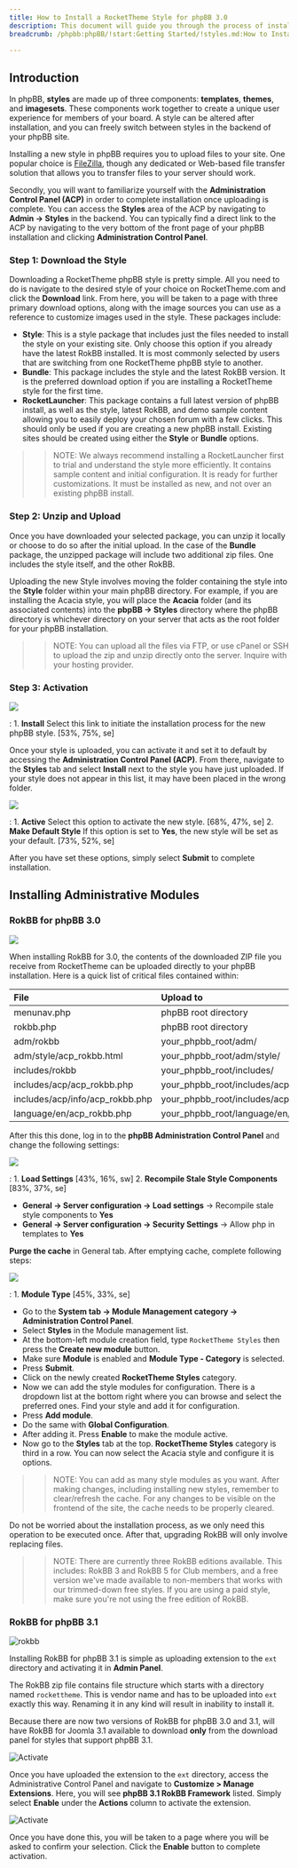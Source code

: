 ```yaml
---
title: How to Install a RocketTheme Style for phpBB 3.0
description: This document will guide you through the process of installing a new phpBB style.
breadcrumb: /phpbb:phpBB/!start:Getting Started/!styles.md:How to Install a RocketTheme phpBB Style

---
```


Introduction
-----

In phpBB, **styles** are made up of three components: **templates**, **themes**, and **imagesets**. These components work together to create a unique user experience for members of your board. A style can be altered after installation, and you can freely switch between styles in the backend of your phpBB site.

Installing a new style in phpBB requires you to upload files to your site. One popular choice is [FileZilla][filezilla], though any dedicated or Web-based file transfer solution that allows you to transfer files to your server should work.

Secondly, you will want to familiarize yourself with the **Administration Control Panel (ACP)** in order to complete installation once uploading is complete. You can access the **Styles** area of the ACP by navigating to **Admin -> Styles** in the backend. You can typically find a direct link to the ACP by navigating to the very bottom of the front page of your phpBB installation and clicking **Administration Control Panel**. 

### Step 1: Download the Style

Downloading a RocketTheme phpBB style is pretty simple. All you need to do is navigate to the desired style of your choice on RocketTheme.com and click the **Download** link. From here, you will be taken to a page with three primary download options, along with the image sources you can use as a reference to customize images used in the style. These packages include:

* **Style**: This is a style package that includes just the files needed to install the style on your existing site. Only choose this option if you  already have the latest RokBB installed. It is most commonly selected by users that are switching from one RocketTheme phpBB style to another.
* **Bundle**: This package includes the style and the latest RokBB version. It is the preferred download option if you are installing a RocketTheme style for the first time.
* **RocketLauncher**: This package contains a full latest version of phpBB install, as well as the style, latest RokBB, and demo sample content allowing you to easily deploy your chosen forum with a few clicks. This should only be used if you are creating a new phpBB install. Existing sites should be created using either the **Style** or **Bundle** options.

>> NOTE: We always recommend installing a RocketLauncher first to trial and understand the style more efficiently. It contains sample content and initial configuration. It is ready for further customizations. It must be installed as new, and not over an existing phpBB install.

### Step 2: Unzip and Upload

Once you have downloaded your selected package, you can unzip it locally or choose to do so after the initial upload. In the case of the **Bundle** package, the unzipped package will include two additional zip files. One includes the style itself, and the other RokBB.

Uploading the new Style involves moving the folder containing the style into the **Style** folder within your main phpBB directory. For example, if you are installing the Acacia style, you will place the **Acacia** folder (and its associated contents) into the **pbpBB -> Styles** directory where the phpBB directory is whichever directory on your server that acts as the root folder for your phpBB installation.

>> NOTE: You can upload all the files via FTP, or use cPanel or SSH to upload the zip and unzip directly onto the server. Inquire with your hosting provider.

### Step 3: Activation

![][style2]

:	1. **Install** Select this link to initiate the installation process for the new phpBB style. [53%, 75%, se]

Once your style is uploaded, you can activate it and set it to default by accessing the **Administration Control Panel (ACP)**. From there, navigate to the **Styles** tab and select **Install** next to the style you have just uploaded. If your style does not appear in this list, it may have been placed in the wrong folder.

![][style3]

:	1. **Active** Select this option to activate the new style. [68%, 47%, se]
	2. **Make Default Style** If this option is set to **Yes**, the new style will be set as your default. [73%, 52%, se]

After you have set these options, simply select **Submit** to complete installation.

Installing Administrative Modules
-----

### RokBB for phpBB 3.0

![][rokbb]

When installing RokBB for 3.0, the contents of the downloaded ZIP file you receive from RocketTheme can be uploaded directly to your phpBB installation. Here is a quick list of critical files contained within:

| File                            | Upload to                          |  
| :------------------------------ | :--------------------------------- |  
| menunav.php                     | phpBB root directory               |  
| rokbb.php                       | phpBB root directory               |  
| adm/rokbb                       | your_phpbb_root/adm/               |  
| adm/style/acp_rokbb.html        | your_phpbb_root/adm/style/         |  
| includes/rokbb                  | your_phpbb_root/includes/          |  
| includes/acp/acp_rokbb.php      | your_phpbb_root/includes/acp/      |  
| includes/acp/info/acp_rokbb.php | your_phpbb_root/includes/acp/info/ |  
| language/en/acp_rokbb.php       | your_phpbb_root/language/en/       |  

After this this done, log in to the **phpBB Administration Control Panel** and change the following settings:

![][phpadmin1]

:	1. **Load Settings** [43%, 16%, sw]
	2. **Recompile Stale Style Components** [83%, 37%, se]

* **General → Server configuration → Load settings** → Recompile stale style components to **Yes**
* **General → Server configuration → Security Settings** → Allow php in templates to **Yes**

**Purge the cache** in General tab. After emptying cache, complete following steps:

![][phpadmin2]

:	1. **Module Type** [45%, 33%, se]

* Go to the **System tab → Module Management category → Administration Control Panel**.
* Select **Styles** in the Module management list.
* At the bottom-left module creation field, type `RocketTheme Styles` then press the **Create new module** button.
* Make sure **Module** is enabled and **Module Type - Category** is selected. 
* Press **Submit**.
* Click on the newly created **RocketTheme Styles** category.
* Now we can add the style modules for configuration. There is a dropdown list at the bottom right where you can browse and select the preferred ones. Find your style and add it for configuration.
* Press **Add module**.
* Do the same with **Global Configuration**.
* After adding it. Press **Enable** to make the module active.
* Now go to the **Styles** tab at the top. **RocketTheme Styles** category is third in a row. You can now select the Acacia style and configure it is options.

>> NOTE: You can add as many style modules as you want. After making changes, including installing new styles, remember to clear/refresh the cache. For any changes to be visible on the frontend of the site, the cache needs to be properly cleared.

Do not be worried about the installation process, as we only need this operation to be executed once. After that, upgrading RokBB will only involve replacing files.

>> NOTE: There are currently three RokBB editions available. This includes: RokBB 3 and RokBB 5 for Club members, and a free version we've made available to non-members that works with our trimmed-down free styles. If you are using a paid style, make sure you're not using the free edition of RokBB.

### RokBB for phpBB 3.1

![rokbb](assets/rokbb_31.png)

Installing RokBB for phpBB 3.1 is simple as uploading extension to the `ext` directory and activating it in **Admin Panel**. 

The RokBB zip file contains file structure which starts with a directory named `rockettheme`. This is vendor name and has to be uploaded into `ext` exactly this way. Renaming it in any kind will result in inability to install it.

Because there are now two versions of RokBB for phpBB 3.0 and 3.1, will have RokBB for Joomla 3.1 available to download **only** from the download panel for styles that support phpBB 3.1. 

![Activate](assets/activate.png)

Once you have uploaded the extension to the `ext` directory, access the Administrative Control Panel and navigate to **Customize > Manage Extensions**. Here, you will see **phpBB 3.1 RokBB Framework** listed. Simply select **Enable** under the **Actions** column to activate the extension.

![Activate](assets/activate_2.png)

Once you have done this, you will be taken to a page where you will be asked to confirm your selection. Click the **Enable** button to complete activation.



[filezilla]: https://filezilla-project.org/download.php
[rokbb]: assets/rokbb.jpg
[style2]: assets/style_2.jpeg
[style3]: assets/style_3.jpeg
[phpadmin1]: assets/phpadmin1.jpeg
[phpadmin2]: assets/phpadmin2.jpeg